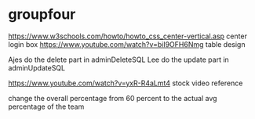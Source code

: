 # groupfour

https://www.w3schools.com/howto/howto_css_center-vertical.asp center login box 
https://www.youtube.com/watch?v=biI9OFH6Nmg table design

Ajes do the delete part in adminDeleteSQL
Lee do the update part in adminUpdateSQL

https://www.youtube.com/watch?v=yxR-R4aLmt4 stock video reference

change the overall percentage from 60 percent to the actual avg percentage of the team